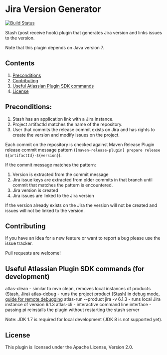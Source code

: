 # Jira Version Generator

[![Build Status](https://travis-ci.org/infobip/jira-version-generator.svg?branch=master)](https://travis-ci.org/infobip/jira-version-generator)

Stash (post receive hook) plugin that generates Jira version and links issues to the version.

Note that this plugin depends on Java version 7.

## Contents

1. [Preconditions](#Preconditions)
2. [Contributing](#Contributing)
3. [Useful Atlassian Plugin SDK commands](#UsefulAtlassianPluginSDKCommands)
4. [License](#License)

## <a name="Preconditions"></a> Preconditions:

1. Stash has an application link with a Jira instance.
2. Project artifactId matches the name of the repository.
3. User that commits the release commit exists on Jira and has rights to create the version and modify issues on the project.

Each commit on the repository is checked against Maven Release Plugin release commit message pattern (`[maven-release-plugin] prepare release ${artifactId}-${version}`).

If the commit message matches the pattern:

1. Version is extracted from the commit message
2. Jira issue keys are extracted from older commits in that branch until commit that matches the pattern is encountered.
3. Jira version is created
4. Jira issues are linked to the Jira version

If the version already exists on the Jira the version will not be created and issues will not be linked to the version.

## <a name="Contributing"></a> Contributing

If you have an idea for a new feature or want to report a bug please use the issue tracker.

Pull requests are welcome!

## <a name="UsefulAtlassianPluginSDKCommands"></a>Useful Atlassian Plugin SDK commands (for development)

atlas-clean - similar to mvn clean, removes local instances of products (Stash, Jira)
atlas-debug - runs the project product (Stash) in debug mode, [guide for remote debugging](https://developer.atlassian.com/display/DOCS/Creating+a+Remote+Debug+Target)
atlas-run --product jira -v 6.1.3 - runs local Jira instance of version 6.1.3
atlas-cli - interactive command line interface - passing pi reinstalls the plugin without restarting the stash server

Note: JDK 1.7 is required for local development (JDK 8 is not supported yet).

## <a name="License"></a> License

This plugin is licensed under the Apache License, Version 2.0.